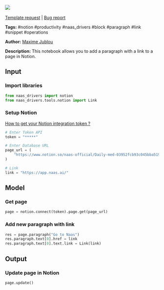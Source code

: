 <a href="https://app.naas.ai/user-redirect/naas/downloader?url=https://raw.githubusercontent.com/jupyter-naas/awesome-notebooks/master/Notion/Notion_Add_paragraph_with_link_in_page.ipynb" target="_parent"><img src="https://naasai-public.s3.eu-west-3.amazonaws.com/open_in_naas.svg"/></a><br><br><a href="https://github.com/jupyter-naas/awesome-notebooks/issues/new?assignees=&labels=&template=template-request.md&title=Tool+-+Action+of+the+notebook+">Template request</a> | <a href="https://github.com/jupyter-naas/awesome-notebooks/issues/new?assignees=&labels=bug&template=bug_report.md&title=Notion+-+Add+paragraph+with+link+in+page:+Error+short+description">Bug report</a>

**Tags:** #notion #productivity #naas_drivers #block #paragraph #link #snippet #operations

**Author:** [Maxime Jublou](https://www.linkedin.com/in/maximejublou)

**Description:** This notebook allows you to add a paragraph with a link to a page in Notion.

## Input

### Import libraries


```python
from naas_drivers import notion
from naas_drivers.tools.notion import Link
```

### Setup Notion
<a href='https://docs.naas.ai/drivers/notion'>How to get your Notion integration token ?</a>


```python
# Enter Token API
token = "*****"

# Enter Database URL
page_url = (
    "https://www.notion.so/naas-official/Daily-med-03952fcb93c045bba519a7564a64045e"
)

# Link
link = "https://app.naas.ai/"
```

## Model

### Get page


```python
page = notion.connect(token).page.get(page_url)
```

### Add new paragraph with link


```python
res = page.paragraph("Go to Naas")
res.paragraph.text[0].href = link
res.paragraph.text[0].text.link = Link(link)
```

## Output

### Update page in Notion


```python
page.update()
```
